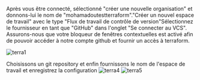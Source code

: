 Après vous être connecté, sélectionné "créer une nouvelle organisation" et donnons-lui le nom de "mohamadoutestterraform"."Créer un nouvel espace de travail" avec le type "Flux de travail de contrôle de version"Sélectionnez le fournisseur en tant que "GitHub" dans l'onglet "Se connecter au VCS". Assurons-nous que votre bloqueur de fenêtres contextuelles est activé afin de pouvoir accéder à notre compte github et fournir un accès à terraform.

![terra1](https://user-images.githubusercontent.com/93289664/218149247-d947a6a1-43e1-4052-b478-2a9950d10438.PNG)

Choisissons un git repository et enfin fournissons le nom de l'espace de travail et enregistrez la configuration
![terra4](https://user-images.githubusercontent.com/93289664/218153594-96d8a0ab-51ff-41bc-bc91-6d7a17fbfda3.PNG)
![terra5](https://user-images.githubusercontent.com/93289664/218154107-c48a7dde-352e-46be-ae70-2d57db18a55f.PNG)
